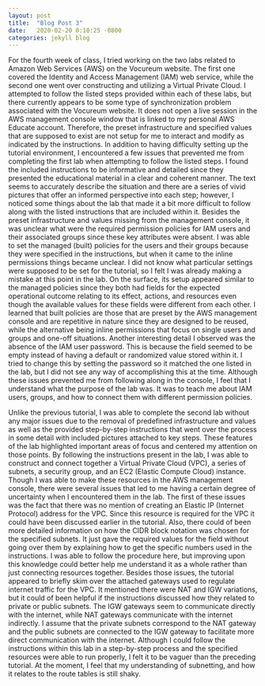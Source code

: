 ```yaml
---
layout: post
title:  "Blog Post 3"
date:   2020-02-20 0:10:25 -0800
categories: jekyll blog
---
```

For the fourth week of class, I tried working on the two labs related to Amazon Web Services (AWS) on the Vocureum website. The first one covered the Identity and Access Management (IAM) web service, while the second one went over constructing and utilizing a Virtual Private Cloud. I attempted to follow the listed steps provided within each of these labs, but there currently appears to be some type of synchronization problem associated with the Vocureum website. It does not open a live session in the AWS management console window that is linked to my personal AWS Educate account. Therefore, the preset infrastructure and specified values that are supposed to exist are not setup for me to interact and modify as indicated by the instructions. In addition to having difficulty setting up the tutorial environment, I encountered a few issues that prevented me from completing the first lab when attempting to follow the listed steps. I found the included instructions to be informative and detailed since they presented the educational material in a clear and coherent manner. The text seems to accurately describe the situation and there are a series of vivid pictures that offer an informed perspective into each step; however, I noticed some things about the lab that made it a bit more difficult to follow along with the listed instructions that are included within it. Besides the preset infrastructure and values missing from the management console, it was unclear what were the required permission policies for IAM users and their associated groups since these key attributes were absent. I was able to set the managed (built) policies for the users and their groups because they were specified in the instructions, but when it came to the inline permissions things became unclear. I did not know what particular settings were supposed to be set for the tutorial, so I felt I was already making a mistake at this point in the lab. On the surface, its setup appeared similar to the managed policies since they both had fields for the expected operational outcome relating to its effect, actions, and resources even though the available values for these fields were different from each other. I learned that built policies are those that are preset by the AWS management console and are repetitive in nature since they are designed to be reused, while the alternative being inline permissions that focus on single users and groups and one-off situations. Another interesting detail I observed was the absence of the IAM user password. This is because the field seemed to be empty instead of having a default or randomized value stored within it. I tried to change this by setting the password so it matched the one listed in the lab, but I did not see any way of accomplishing this at the time. Although these issues prevented me from following along in the console, I feel that I understand what the purpose of the lab was. It was to teach me about IAM users, groups, and how to connect them with different permission policies. 

Unlike the previous tutorial, I was able to complete the second lab without any major issues due to the removal of predefined infrastructure and values as well as the provided step-by-step instructions that went over the process in some detail with included pictures attached to key steps. These features of the lab highlighted important areas of focus and centered my attention on those points. By following the instructions present in the lab, I was able to construct and connect together a Virtual Private Cloud (VPC), a series of subnets, a security group, and an EC2 (Elastic Compute Cloud) instance. Though I was able to make these resources in the AWS management console, there were several issues that led to me having a certain degree of uncertainty when I encountered them in the lab. The first of these issues was the fact that there was no mention of creating an Elastic IP (Internet Protocol) address for the VPC. Since this resource is required for the VPC it could have been discussed earlier in the tutorial. Also, there could of been more detailed information on how the CIDR block notation was chosen for the specified subnets. It just gave the required values for the field without going over them by explaining how to get the specific numbers used in the instructions. I was able to follow the procedure here, but improving upon this knowledge could better help me understand it as a whole rather than just connecting resources together. Besides those issues, the tutorial appeared to briefly skim over the attached gateways used to regulate internet traffic for the VPC. It mentioned there were NAT and IGW variations, but it could of been helpful if the instructions discussed how they related to private or public subnets. The IGW gateways seem to communicate directly with the internet, while NAT gateways communicate with the internet indirectly. I assume that the private subnets correspond to the NAT gateway and the public subnets are connected to the IGW gateway to facilitate more direct communication with the internet. Although I could follow the instructions within this lab in a step-by-step process and the specified resources were able to run properly, I felt it to be vaguer than the preceding tutorial. At the moment, I feel that my understanding of subnetting, and how it relates to the route tables is still shaky.